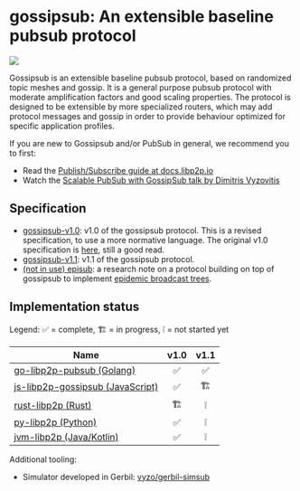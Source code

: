 # gossipsub: An extensible baseline pubsub protocol

![](https://gateway.ipfs.io/ipfs/Qmbox17N8YF5GxVaM6u2c2quokg4brqxMZGzSMfibQ2nw1)

Gossipsub is an extensible baseline pubsub protocol, based on randomized topic meshes and gossip. It is a general purpose pubsub protocol with moderate amplification factors and good scaling properties. The protocol is designed to be extensible by more specialized routers, which may add protocol messages and gossip in order to provide behaviour optimized for specific application profiles.

If you are new to Gossipsub and/or PubSub in general, we recommend you to first:
- Read the [Publish/Subscribe guide at docs.libp2p.io](https://docs.libp2p.io/concepts/publish-subscribe/)
- Watch the [Scalable PubSub with GossipSub talk by Dimitris Vyzovitis](https://www.youtube.com/watch?v=mlrf1058ENY&index=3&list=PLuhRWgmPaHtRPl3Itt_YdHYA0g0Eup8hQ)

## Specification

- [gossipsub-v1.0](gossipsub-v1.0.md): v1.0 of the gossipsub protocol. This is a revised specification, to use a more normative language. The original v1.0 specification is [here](gossipsub-v1.0-old.md), still a good read.
- [gossipsub-v1.1](gossipsub-v1.1.md): v1.1 of the gossipsub protocol.
- [(not in use) episub](episub.md): a research note on a protocol building on top of gossipsub to implement [epidemic broadcast trees](https://www.gsd.inesc-id.pt/~ler/reports/srds07.pdf).

## Implementation status

Legend: ✅ = complete, 🏗 = in progress, ❕ = not started yet

| Name                                                                                             | v1.0  | v1.1  |
|--------------------------------------------------------------------------------------------------|:-----:|:-----:|
| [go-libp2p-pubsub (Golang)](https://github.com/libp2p/go-libp2p-pubsub/blob/master/gossipsub.go) |   ✅  |   ✅  |
| [js-libp2p-gossipsub (JavaScript)](https://github.com/ChainSafe/js-libp2p-gossipsub)                    |   ✅  |   🏗  |
| [rust-libp2p (Rust)](https://github.com/libp2p/rust-libp2p/tree/master/protocols/gossipsub)      |   🏗  |   ❕  |
| [py-libp2p (Python)](https://github.com/libp2p/py-libp2p/tree/master/libp2p/pubsub)              |   ✅  |   ❕  |
| [jvm-libp2p (Java/Kotlin)](https://github.com/libp2p/jvm-libp2p/tree/develop/src/main/kotlin/io/libp2p/pubsub) |   ✅  |   ❕  

Additional tooling:

- Simulator developed in Gerbil: [vyzo/gerbil-simsub](https://github.com/vyzo/gerbil-simsub)
